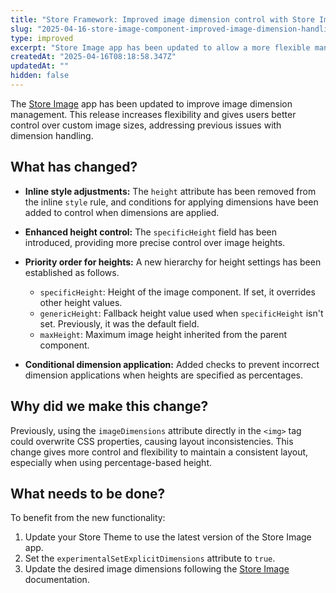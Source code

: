 ```yaml
---
title: "Store Framework: Improved image dimension control with Store Image"
slug: "2025-04-16-store-image-component-improved-image-dimension-handling"
type: improved
excerpt: "Store Image app has been updated to allow a more flexible management of image dimensions."
createdAt: "2025-04-16T08:18:58.347Z"
updatedAt: ""
hidden: false
---
```


The [Store Image](https://developers.vtex.com/docs/apps/vtex.store-image) app has been updated to improve image dimension management. This release increases flexibility and gives users better control over custom image sizes, addressing previous issues with dimension handling.

## What has changed?

- **Inline style adjustments:** The `height` attribute has been removed from the inline `style` rule, and conditions for applying dimensions have been added to control when dimensions are applied.
- **Enhanced height control:** The `specificHeight` field has been introduced, providing more precise control over image heights.
- **Priority order for heights:** A new hierarchy for height settings has been established as follows.
  - `specificHeight`: Height of the image component. If set, it overrides other height values.
  - `genericHeight`: Fallback height value used when `specificHeight` isn't set. Previously, it was the default field.
  - `maxHeight`: Maximum image height inherited from the parent component.

- **Conditional dimension application:** Added checks to prevent incorrect dimension applications when heights are specified as percentages.

## Why did we make this change?

Previously, using the `imageDimensions` attribute directly in the `<img>` tag could overwrite CSS properties, causing layout inconsistencies. This change gives more control and flexibility to maintain a consistent layout, especially when using percentage-based height.

## What needs to be done?

To benefit from the new functionality:
1. Update your Store Theme to use the latest version of the Store Image app.
2. Set the `experimentalSetExplicitDimensions` attribute to `true`.
3. Update the desired image dimensions following the [Store Image](https://developers.vtex.com/docs/apps/vtex.store-image) documentation.

